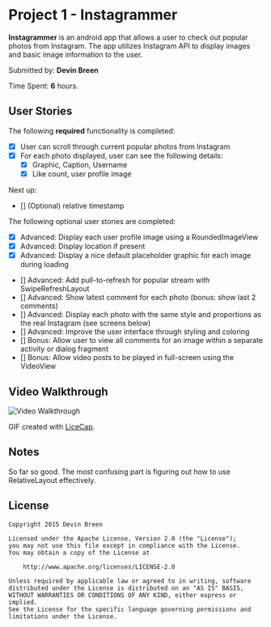 # Project 1 - **Instagrammer**

**Instagrammer** is an android app that allows a user to check out popular photos from Instagram. The app utilizes Instagram API to display images and basic image information to the user.

Submitted by: **Devin Breen**

Time Spent: **6** hours.

## User Stories

The following **required** functionality is completed:
- [x] User can scroll through current popular photos from Instagram
- [x] For each photo displayed, user can see the following details:
    - [x] Graphic, Caption, Username
    - [x] Like count, user profile image

Next up:
- [] (Optional) relative timestamp

The following optional user stories are completed:
- [x] Advanced: Display each user profile image using a RoundedImageView
- [x] Advanced: Display location if present
- [x] Advanced: Display a nice default placeholder graphic for each image during loading
- [] Advanced: Add pull-to-refresh for popular stream with SwipeRefreshLayout
- [] Advanced: Show latest comment for each photo (bonus: show last 2 comments)
- [] Advanced: Display each photo with the same style and proportions as the real Instagram (see screens below)
- [] Advanced: Improve the user interface through styling and coloring
- [] Bonus: Allow user to view all comments for an image within a separate activity or dialog fragment
- [] Bonus: Allow video posts to be played in full-screen using the VideoView

## Video Walkthrough

<img src='https://raw.githubusercontent.com/ometa/codepath-week1-project/master/demo/project1-demo.gif' title='Video Walkthrough' width='' alt='Video Walkthrough' />

GIF created with [LiceCap](http://www.cockos.com/licecap/).

## Notes

So far so good. The most confusing part is figuring out how to use
RelativeLayout effectively.

## License

    Copyright 2015 Devin Breen

    Licensed under the Apache License, Version 2.0 (the "License");
    you may not use this file except in compliance with the License.
    You may obtain a copy of the License at

        http://www.apache.org/licenses/LICENSE-2.0

    Unless required by applicable law or agreed to in writing, software
    distributed under the License is distributed on an "AS IS" BASIS,
    WITHOUT WARRANTIES OR CONDITIONS OF ANY KIND, either express or implied.
    See the License for the specific language governing permissions and
    limitations under the License.
